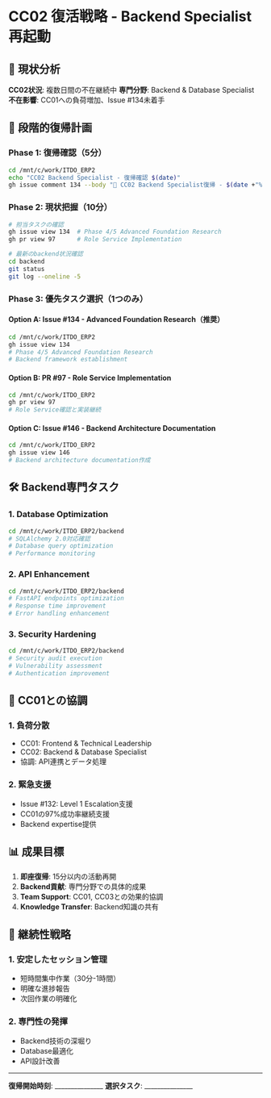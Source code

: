 # CC02 復活戦略 - Backend Specialist再起動

## 🎯 現状分析

**CC02状況**: 複数日間の不在継続中
**専門分野**: Backend & Database Specialist
**不在影響**: CC01への負荷増加、Issue #134未着手

## 🚀 段階的復帰計画

### Phase 1: 復帰確認（5分）
```bash
cd /mnt/c/work/ITDO_ERP2
echo "CC02 Backend Specialist - 復帰確認 $(date)"
gh issue comment 134 --body "🔄 CC02 Backend Specialist復帰 - $(date +"%Y-%m-%d %H:%M:%S")"
```

### Phase 2: 現状把握（10分）
```bash
# 担当タスクの確認
gh issue view 134  # Phase 4/5 Advanced Foundation Research
gh pr view 97      # Role Service Implementation

# 最新のbackend状況確認
cd backend
git status
git log --oneline -5
```

### Phase 3: 優先タスク選択（1つのみ）

#### Option A: Issue #134 - Advanced Foundation Research（推奨）
```bash
cd /mnt/c/work/ITDO_ERP2
gh issue view 134
# Phase 4/5 Advanced Foundation Research
# Backend framework establishment
```

#### Option B: PR #97 - Role Service Implementation
```bash
cd /mnt/c/work/ITDO_ERP2
gh pr view 97
# Role Service確認と実装継続
```

#### Option C: Issue #146 - Backend Architecture Documentation
```bash
cd /mnt/c/work/ITDO_ERP2
gh issue view 146
# Backend architecture documentation作成
```

## 🛠️ Backend専門タスク

### 1. Database Optimization
```bash
cd /mnt/c/work/ITDO_ERP2/backend
# SQLAlchemy 2.0対応確認
# Database query optimization
# Performance monitoring
```

### 2. API Enhancement
```bash
cd /mnt/c/work/ITDO_ERP2/backend
# FastAPI endpoints optimization
# Response time improvement
# Error handling enhancement
```

### 3. Security Hardening
```bash
cd /mnt/c/work/ITDO_ERP2/backend
# Security audit execution
# Vulnerability assessment
# Authentication improvement
```

## 🤝 CC01との協調

### 1. 負荷分散
- CC01: Frontend & Technical Leadership
- CC02: Backend & Database Specialist
- 協調: API連携とデータ処理

### 2. 緊急支援
- Issue #132: Level 1 Escalation支援
- CC01の97%成功率継続支援
- Backend expertise提供

## 📊 成果目標

1. **即座復帰**: 15分以内の活動再開
2. **Backend貢献**: 専門分野での具体的成果
3. **Team Support**: CC01, CC03との効果的協調
4. **Knowledge Transfer**: Backend知識の共有

## 🔄 継続性戦略

### 1. 安定したセッション管理
- 短時間集中作業（30分-1時間）
- 明確な進捗報告
- 次回作業の明確化

### 2. 専門性の発揮
- Backend技術の深堀り
- Database最適化
- API設計改善

---
**復帰開始時刻**: _______________
**選択タスク**: _______________